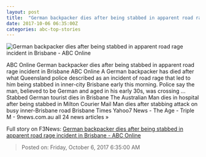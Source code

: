 ```yaml
---
layout: post
title:  "German backpacker dies after being stabbed in apparent road rage incident in Brisbane - ABC Online"
date: 2017-10-06 06:35:00Z
categories: abc-top-stories
---
```


![German backpacker dies after being stabbed in apparent road rage incident in Brisbane - ABC Online](http://www.abc.net.au/news/image/9024910-1x1-700x700.jpg)

ABC Online German backpacker dies after being stabbed in apparent road rage incident in Brisbane ABC Online A German backpacker has died after what Queensland police described as an incident of road rage that led to him being stabbed in inner-city Brisbane early this morning. Police say the man, believed to be German and aged in his early 30s, was crossing ... Stabbed German tourist dies in Brisbane The Australian Man dies in hospital after being stabbed in Milton Courier Mail Man dies after stabbing attack on busy inner-Brisbane road Brisbane Times Yahoo7 News - The Age - Triple M - 9news.com.au all 24 news articles »


Full story on F3News: [German backpacker dies after being stabbed in apparent road rage incident in Brisbane - ABC Online](http://www.f3nws.com/n/MvGGq)

> Posted on: Friday, October 6, 2017 6:35:00 AM
